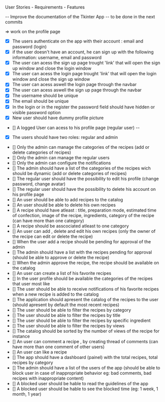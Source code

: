 User Stories - Requirements - Features


-- Improve the documentation of the Tkinter App
-- to be done in the next commits

=> work on the profile page

- [X]  The users authenticate on the app with their account : email and password (login)
- [X]  if the user doesn't have an account, he can sign up with the following information: username, email and password 
- [X] The user can acess the sign up page trought 'link' that will open the sign up window and close the login window 
- [X]  The user can acess the login page trought 'link' that will open the login window and close the sign up window 
- [X]  The user can acess aswell the login page through the navbar
- [X]  The user can acess aswell the sign up page through the navbar
- [X]  The username should be unique
- [X]  The email should be unique
- [X]  In the login or in the register the password field should have hidden or visible password option
- [X]  New user should have dummy profile picture
- []  A logged User can acess to his profile page (regular user) --
- [X]  The users should have two roles: regular and admin
- []  Only the admin can manage the categories of the recipes (add or delete categories of recipes)
- []  Only the admin can manage the regular users
- []  Only the admin can configure the notifications
- []  The admin should have a list of the categories of the recipes wich should be dynamic (add or delete categories of recipes)
- []  The regular user should have the possibility to edit his profile (change password, change avatar)
- []  The regular user should have the possibility to delete his account on his profile page
- []  An user should be able to add recipes to the catalog
- []  An user should be able to delete his own recipes
- []  A recipe should have atleast : title, preparation mode, estimated time of confection, image of the recipe, ingredients, category of the recipe (can have more than one category)
- []  A recipe should be asscociated atleast to one category
- []  An user can add , delete and edit his own recipes (only the owner of the recipe can edit or delete the recipe)
- []  When the user add a recipe should be pending for approval of the admin
- []  The admin should have a list with the recipes pending for approval (should be able to approve or delete the recipe)
- []  When the admin approve the recipe, the recipe should be available on the catalog
- []  An user can create a list of his favorite recipes
- []  In the user profile should be available the categories of the recipes that user most like
- []  The user should be able to receive notifications of his favorite recipes when a new recipe is added to the catalog
- []  The application should apresent the catalog of the recipes to the user (should apresent by default the most recent recipes)
- []  The user should be able to filter the recipes by category
- []  The user should be able to filter the recipes by title
- []  The user should be able to filter the recipes by specific ingredient
- []  The user should be able to filter the recipes by views
- []  The catalog should be sorted by the number of views of the recipe for instance
- []  An user can comment a recipe , by creating thread of comments (can have more than one comment of other users)
- []  An user can like a recipe
- []  The app should have a dashboard (painel) with the total recipes, total recipes by category
- []  The admin should have a list of the users of the app (should be able to block user in case of inappropriate behavior eg: bad comments, bad recipes with inappropriate content) 
- []  A blocked user should be hable to read the guidelines of the app
- []  A blocked user should be hable to see the blocked time (eg: 1 week, 1 month, 1 year)
